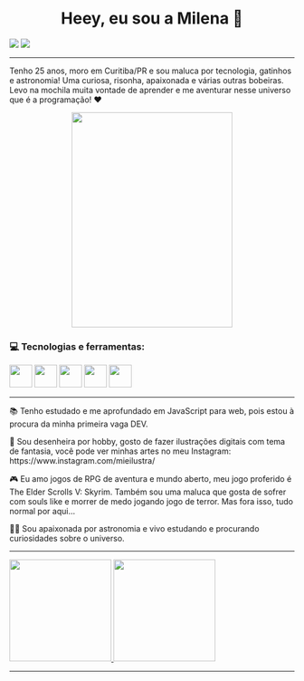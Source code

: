 <h1 align="center"> Heey, eu sou a Milena 👋 </h1>

<div>
<a href="https://instagram.com/miistrass" target="_blank"><img src="https://img.shields.io/badge/-Instagram-%23E4405F?style=for-the-badge&logo=instagram&logoColor=white" target="_blank"></a>
<a href="https://www.linkedin.com/in/milena-strassburger" target="_blank"><img src="https://img.shields.io/badge/-LinkedIn-%230077B5?style=for-the-badge&logo=linkedin&logoColor=white" target="_blank"></a>   
</div>

-----

Tenho 25 anos, moro em Curitiba/PR e sou maluca por tecnologia, gatinhos e astronomia! Uma curiosa, risonha, apaixonada e várias outras bobeiras. Levo na mochila muita vontade de aprender e me aventurar nesse universo que é a programação! ❤️

<p align="center">
	<img width="284" height="380" src="/img/catscream.gif">
</p>

<h3> 💻 Tecnologias e ferramentas: </h3>

<img src="https://cdn.jsdelivr.net/gh/devicons/devicon/icons/javascript/javascript-original.svg" width="40" height="40" /> <img src="https://cdn.jsdelivr.net/gh/devicons/devicon/icons/html5/html5-original.svg" width="40" height="40"/> <img src="https://cdn.jsdelivr.net/gh/devicons/devicon/icons/css3/css3-original.svg" width="40" height="40"/> <img src="https://cdn.jsdelivr.net/gh/devicons/devicon/icons/git/git-original.svg" width="40" height="40"/> <img src="https://cdn.jsdelivr.net/gh/devicons/devicon/icons/github/github-original.svg" width="40" height="40"/>
          
-----

<p>📚 Tenho estudado e me aprofundado em JavaScript para web, pois estou à procura da minha primeira vaga DEV.</p>

<p>🎨 Sou desenheira por hobby, gosto de fazer ilustrações digitais com tema de fantasia, você pode ver minhas artes no meu Instagram: https://www.instagram.com/mieilustra/ </p>

<p>🎮 Eu amo jogos de RPG de aventura e mundo aberto, meu jogo proferido é The Elder Scrolls V: Skyrim. Também sou uma maluca que gosta de sofrer com souls like e morrer de medo jogando jogo de terror. Mas fora isso, tudo normal por aqui...</p>

<p>🌌🔭 Sou apaixonada por astronomia e vivo estudando e procurando curiosidades sobre o universo.</p>

-----

<div>
<a href="https://github.com/miistrass">
<img height="180em" src="https://github-readme-stats.vercel.app/api/top-langs/?username=miistrass&layout=compact&langs_count=7&theme=dracula"/>
<img height="180em" src="https://github-readme-stats.vercel.app/api?username=miistrass&show_icons=true&theme=dracula&include_all_commits=true&count_private=true"/>
</div>

-----

